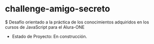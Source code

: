 # challenge-amigo-secreto
$ Desafío orientado a la práctica de los conocimientos adquiridos en los cursos de JavaScript para el Alura-ONE

- Estado de Proyecto: En construcción.

